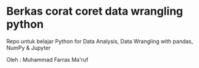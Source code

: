 # Berkas corat coret data wrangling python

Repo untuk belajar Python for Data Analysis, Data Wrangling with pandas, NumPy & Jupyter


Oleh : Muhammad Farras Ma'ruf
